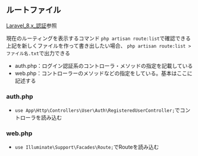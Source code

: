 ## ルートファイル
[Laravel_8.x_認証](https://readouble.com/laravel/8.x/ja/authentication.html)参照

現在のルーティングを表示するコマンド
`php artisan route:list`で確認できる
上記を新しくファイルを作って書き出したい場合、
`php artisan route:list > ファイル名.txt`で出力できる
- auth.php：ログイン認証系のコントローラ・メソッドの指定を記載している
- web.php：コントローラーのメソッドなどの指定をしている。基本はここに記述する
### auth.php
- `use App\Http\Controllers\User\Auth\RegisteredUserController;`でコントローラを読み込む
### web.php
- `use Illuminate\Support\Facades\Route;`でRouteを読み込む